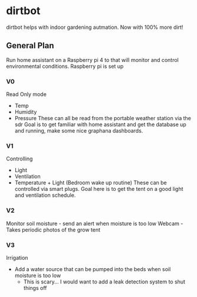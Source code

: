 # dirtbot
dirtbot helps with indoor gardening autmation. Now with 100% more dirt!

## General Plan
Run home assistant on a Raspberry pi 4 to that will monitor and control environmental conditions.
Raspberry pi is set up 

### V0
Read Only mode
- Temp
- Humidity
- Pressure
These can all be read from the portable weather station via the sdr
Goal is to get familiar with home assistant and get the database up and running, make some nice graphana dashboards.

### V1
Controlling
- Light
- Ventilation
- Temperature + Light (Bedroom wake up routine)
These can be controlled via smart plugs.
Goal here is to get the tent on a good light and ventilation schedule.

### V2
Monitor soil moisture
    - send an alert when moisture is too low
Webcam
    - Takes periodic photos of the grow tent

### V3
Irrigation
- Add a water source that can be pumped into the beds when soil moisture is too low
    - This is scary... I would want to add a leak detection system to shut things off
